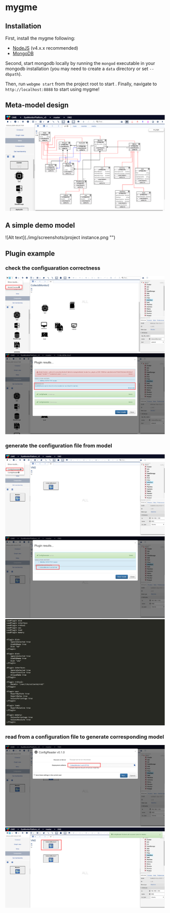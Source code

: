 # mygme
## Installation
First, install the mygme following:
- [NodeJS](https://nodejs.org/en/) (v4.x.x recommended)
- [MongoDB](https://www.mongodb.com/)

Second, start mongodb locally by running the `mongod` executable in your mongodb installation (you may need to create a `data` directory or set `--dbpath`).

Then, run `webgme start` from the project root to start . Finally, navigate to `http://localhost:8888` to start using mygme!

## Meta-model design
![Alt text](./img/screenshots/domain.png "")
## A simple demo model
![Alt text](./img/screenshots/project instance.png "")
## Plugin example
### check the configuaration correctness
![Alt text](./img/screenshots/plugin_check1.png "")
![Alt text](./img/screenshots/plugin_check2.png "")
### generate the configuration file from model
![Alt text](./img/screenshots/plugin_gene1.png "")
![Alt text](./img/screenshots/plugin_gene2.png "")
![Alt text](./img/screenshots/plugin_gene3.png "")
### read from a configuration file to generate corresponding model
![Alt text](./img/screenshots/plugin_read1.png "")
![Alt text](./img/screenshots/plugin_read2.png "")

